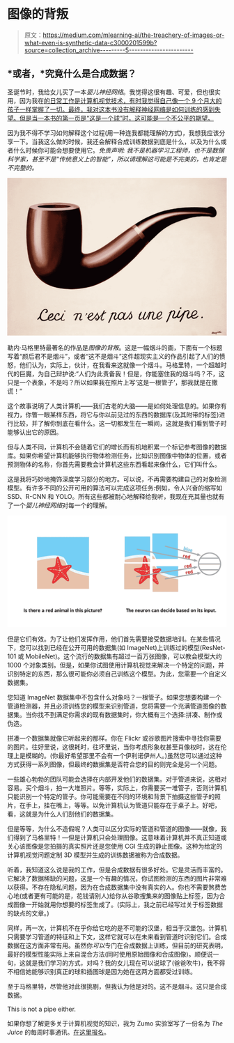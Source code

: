 # 图像的背叛

> 原文：<https://medium.com/mlearning-ai/the-treachery-of-images-or-what-even-is-synthetic-data-c3000201599b?source=collection_archive---------5----------------------->

## *或者，*究竟什么是合成数据？

圣诞节时，我给女儿买了一本*婴儿神经网络*。我觉得这很有趣、可爱，但也很实用，因为我在[的日常工作是计算机视觉技术，有时我觉得自己像一个 9 个月大的孩子一样掌握了一切。最终，我对这本书没有解释神经网络是如何训练的感到失望。但是当一本书的第一页是“这是一个球”时，这可能是一个不公平的期望。](https://www.zumolabs.ai/?utm_source=medium&utm_medium=social&utm_campaign=unepipe)

因为我不得不学习如何解释这个过程(用一种连我都能理解的方式)，我想我应该分享一下。当我这么做的时候，我还会解释合成训练数据到底是什么，以及为什么或者什么时候你可能会想要使用它。*免责声明:* *我不是机器学习工程师，也不是数据科学家，甚至不是“传统意义上的智能”，所以请理解这可能是不完美的，也肯定是不完整的。*

![](img/b60f2d4cb858c2d0d739f00c8ef8436b.png)

勒内·马格里特最著名的作品是*图像的背叛*。这是一幅烟斗的画，下面有一个标题写着“颜后君不是烟斗”，或者“这不是烟斗”这件超现实主义的作品引起了人们的愤怒，他们认为，实际上，伙计，在我看来这就像一个烟斗。马格里特，一个超越时代的巨魔，为自己辩护说:“人们为此责备我！但是，你能塞住我的烟斗吗？不，这只是一个表象，不是吗？所以如果我在照片上写‘这是一根管子’，那我就是在撒谎！”

这个故事说明了人类计算机——我们古老的大脑——是如何处理信息的。如果你有视力，你瞥一眼某样东西，将它与你以前见过的东西的数据库(及其附带的标签)进行比较，并了解你到底在看什么。这一切都发生在一瞬间，这就是我们看到管子时能够认出它的原因。

但与人类不同，计算机不会随着它们的增长而有机地积累一个标记参考图像的数据库。如果你希望计算机能够执行物体检测任务，比如识别图像中物体的位置，或者预测物体的名称，你首先需要教会计算机这些东西看起来像什么，它们叫什么。

这是我将巧妙地掩饰深度学习部分的地方。可以说，不再需要构建自己的对象检测模型。有许多不同的公开可用的算法可以完成这项任务:例如，令人兴奋的缩写如 SSD、R-CNN 和 YOLO。所有这些都被耐心地解释给我听，我现在充其量也就有了一个*婴儿神经网络*对每一个的理解。

![](img/bc8e8ba5a8556ce41fcee33f2f530f44.png)

但是它们有效。为了让他们发挥作用，他们首先需要接受数据培训。在某些情况下，您可以找到已经在公开可用的数据集(如 ImageNet)上训练过的模型(ResNet-101 或 MobileNet)。这个流行的数据集有超过一百万张图像，可以教会模型大约 1000 个对象类别。但是，如果你试图使用计算机视觉来解决一个特定的问题，并识别特定的东西，那么很可能你必须自己训练这个模型。为此，您需要一个自定义数据集。

您知道 ImageNet 数据集中不包含什么对象吗？一根管子。如果您想要构建一个管道检测器，并且必须训练您的模型来识别管道，您将需要一个充满管道图像的数据集。当你找不到满足你需求的现有数据集时，你大概有三个选择:拼凑、制作或伪造。

拼凑一个数据集就像它听起来的那样。你在 Flickr 或谷歌图片搜索中寻找你需要的图片。往好里说，这很耗时，往坏里说，当你考虑形象权甚至肖像权时，这在伦理上是模糊的。(你最好希望那里不会有一个伊利诺伊州人。)虽然您可以通过这种方式获得一系列图像，但最终的数据集是否符合您的目的则完全是另一个问题。

一些雄心勃勃的团队可能会选择在内部开发他们的数据集。对于管道来说，这相对容易。买个烟斗，拍一大堆照片。等等，实际上，你需要买一堆管子，否则计算机只能识别一个特定的管子。你可能需要在不同的环境和背景下拍摄这些管子的照片，在手上，挂在嘴上，等等。以免计算机认为管道只能存在于桌子上。好吧，看，这就是为什么人们刮他们的数据集。

但是等等，为什么不造假呢？人类可以区分实际的管道和管道的图像——就像，我们得到了马格里特！—但是计算机只会处理图像。这意味着计算机并不真正知道或关心该图像是您拍摄的真实照片还是您使用 CGI 生成的静止图像。这种为给定的计算机视觉问题定制 3D 模型并生成的训练数据被称为合成数据。

听着，我知道这么说是我的工作，但是合成数据有很多好处。它是灵活而丰富的。它解决了数据稀缺的问题，这是一个有趣的情况，你试图检测的东西的图片非常难以获得。不存在隐私问题，因为在合成数据集中没有真实的人。你也不需要煞费苦心地(或者更有可能的是，花钱请别人)给你从谷歌搜集来的图像贴上标签，因为合成图像一开始就用你想要的标签生成了。(实际上，我之前已经写过关于标签数据的缺点的文章。)

同样，再一次，计算机不在乎你给它吃的是不可能的汉堡，相当于汉堡包。计算机只需要学习管道的特征和上下文，这样它就可以在未来看到管道时识别它们。合成数据在这方面非常有用。虽然你*可以*专门在合成数据上训练，但目前的研究表明，最好的模型性能实际上来自混合方法(同时使用原始图像和合成图像)。顺便说一句，这就是我们学习的方式，对吗？我的女儿现在可以说球了(爸爸吹牛)，我不得不相信她能够识别真正的球和插图球是因为她在这两方面都受过训练。

至于马格里特，尽管他对此很挑剔，但我认为他是对的。这不是烟斗。这只是合成数据。

This is not a pipe either.

如果你想了解更多关于计算机视觉的知识，我为 Zumo 实验室写了一份名为 *The Juice* 的每周时事通讯。[在这里报名](https://www.zumolabs.ai/thejuice?utm_source=medium&utm_medium=social&utm_campaign=unepipe)。